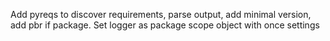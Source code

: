 Add pyreqs to discover requirements, parse output, add minimal version, add pbr if package.
Set logger as package scope object with once settings